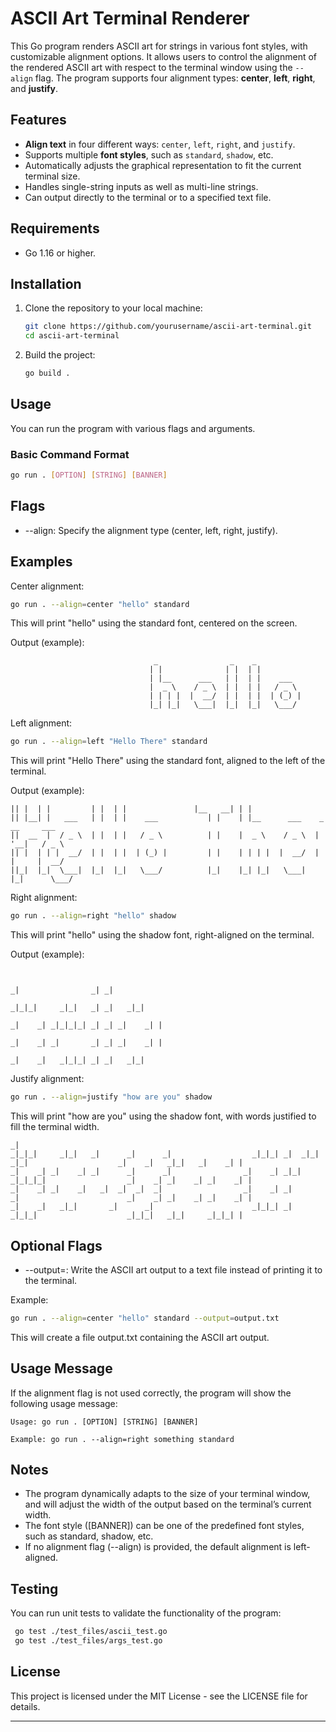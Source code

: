 # ASCII Art Terminal Renderer

This Go program renders ASCII art for strings in various font styles, with customizable alignment options. It allows users to control the alignment of the rendered ASCII art with respect to the terminal window using the `--align` flag. The program supports four alignment types: **center**, **left**, **right**, and **justify**.

## Features
- **Align text** in four different ways: `center`, `left`, `right`, and `justify`.
- Supports multiple **font styles**, such as `standard`, `shadow`, etc.
- Automatically adjusts the graphical representation to fit the current terminal size.
- Handles single-string inputs as well as multi-line strings.
- Can output directly to the terminal or to a specified text file.
  
## Requirements
- Go 1.16 or higher.
  
## Installation

1. Clone the repository to your local machine:

    ```bash
    git clone https://github.com/yourusername/ascii-art-terminal.git
    cd ascii-art-terminal
    ```

2. Build the project:

    ```bash
    go build .
    ```

## Usage

You can run the program with various flags and arguments.

### Basic Command Format

```bash
go run . [OPTION] [STRING] [BANNER]
```

## Flags
- --align: Specify the alignment type (center, left, right, justify).

## Examples
Center alignment:

```bash
go run . --align=center "hello" standard
```
This will print "hello" using the standard font, centered on the screen.

Output (example):

```
                                _                _    _
                               | |              | |  | |
                               | |__      ___   | |  | |    ___
                               |  _ \    / _ \  | |  | |   / _ \
                               | | | |  |  __/  | |  | |  | (_) |
                               |_| |_|   \___|  |_|  |_|   \___/
```
Left alignment:

```bash
go run . --align=left "Hello There" standard
```
This will print "Hello There" using the standard font, aligned to the left of the terminal.

Output (example):
``` _    _           _    _                 _______   _
|| |  | |         | |  | |               |__   __| | |
|| |__| |   ___   | |  | |    ___           | |    | |__      ___    _ __     ___
||  __  |  / _ \  | |  | |   / _ \          | |    |  _ \    / _ \  | '__|   / _ \
|| |  | | |  __/  | |  | |  | (_) |         | |    | | | |  |  __/  | |     |  __/
||_|  |_|  \___|  |_|  |_|   \___/          |_|    |_| |_|   \___|  |_|      \___/
```
Right alignment:

```bash
go run . --align=right "hello" shadow
```
This will print "hello" using the shadow font, right-aligned on the terminal.

Output (example):
```
                                                                                                                      
                                                                                      _|                _| _|          
                                                                                      _|_|_|     _|_|   _| _|   _|_|   
                                                                                      _|    _| _|_|_|_| _| _| _|    _| |
                                                                                      _|    _| _|       _| _| _|    _| |
                                                                                      _|    _|   _|_|_| _| _|   _|_|   
```
Justify alignment:

```bash
go run . --align=justify "how are you" shadow
```
This will print "how are you" using the shadow font, with words justified to fill the terminal width.

```
_|                                                                                                                         
_|_|_|     _|_|   _|      _|      _|                  _|_|_| _|  _|_|   _|_|                    _|    _|   _|_|   _|    _| |
_|    _| _|    _| _|      _|      _|                _|    _| _|_|     _|_|_|_|                  _|    _| _|    _| _|    _| |
_|    _| _|    _|   _|  _|  _|  _|                  _|    _| _|       _|                        _|    _| _|    _| _|    _| |
_|    _|   _|_|       _|      _|                      _|_|_| _|         _|_|_|                    _|_|_|   _|_|     _|_|_| |
```
## Optional Flags
- --output=<file>: Write the ASCII art output to a text file instead of printing it to the terminal.

Example:

```bash
go run . --align=center "hello" standard --output=output.txt
```
This will create a file output.txt containing the ASCII art output.

## Usage Message
If the alignment flag is not used correctly, the program will show the following usage message:
```
Usage: go run . [OPTION] [STRING] [BANNER]

Example: go run . --align=right something standard
```

## Notes
- The program dynamically adapts to the size of your terminal window, and will adjust the width of the output based on the terminal’s current width.
- The font style ([BANNER]) can be one of the predefined font styles, such as standard, shadow, etc.
- If no alignment flag (--align) is provided, the default alignment is left-aligned.
## Testing
You can run unit tests to validate the functionality of the program:

```bash
 go test ./test_files/ascii_test.go
 go test ./test_files/args_test.go
```

## License
This project is licensed under the MIT License - see the LICENSE file for details.

---





